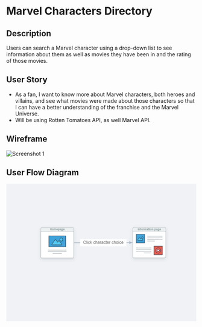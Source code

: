# Marvel Characters Directory

## Description

Users can search a Marvel character using a drop-down list to see information about them as well as movies they have been in and the rating of those movies.

## User Story

* As a fan, I want to know more about Marvel characters, both heroes and villains, and see what movies were made about those characters so that I can have a better understanding of the franchise and the Marvel Universe.
* Will be using Rotten Tomatoes API, as well Marvel API.

## Wireframe

![Screenshot 1](https://github.com/leviathan902/Project-1/blob/main/assets/images/basic-wireframe-v1.png?raw=true)

## User Flow Diagram

![User Flow Diagram](assets/images/userFlowDiagram.png)
